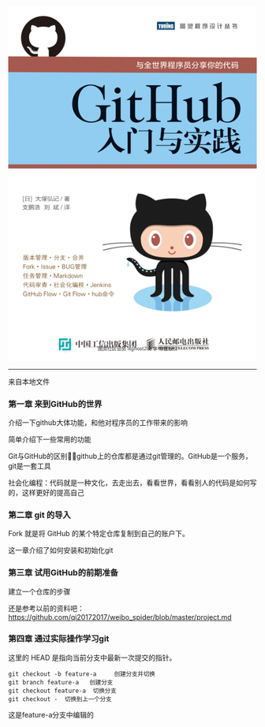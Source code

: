 ![](./../img/20200428160757.png)

------------------------------------------------------------------

来自本地文件

### 第一章 来到GitHub的世界

介绍一下github大体功能，和他对程序员的工作带来的影响

简单介绍下一些常用的功能

Git与GitHub的区别:family_man_girl:github上的仓库都是通过git管理的。GitHub是一个服务，git是一套工具



社会化编程：代码就是一种文化，去走出去，看看世界，看看别人的代码是如何写的，这样更好的提高自己

### 第二章 git 的导入

Fork 就是将 GitHub 的某个特定仓库复制到自己的账户下。

这一章介绍了如何安装和初始化git

### 第三章 试用GitHub的前期准备

建立一个仓库的步骤

还是参考以前的资料吧：https://github.com/qi20172017/weibo_spider/blob/master/project.md

### 第四章 通过实际操作学习git

这里的 HEAD 是指向当前分支中最新一次提交的指针。

```
git checkout -b feature-a     创建分支并切换
git branch feature-a   创建分支
git checkout feature-a  切换分支
git checkout -  切换到上一个分支
```

这是feature-a分支中编辑的